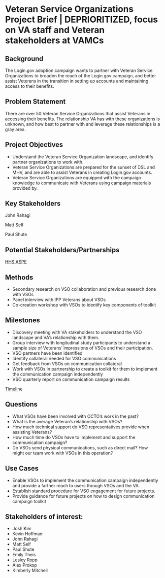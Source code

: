 
# Veteran Service Organizations Project Brief | DEPRIORITIZED, focus on VA staff and Veteran stakeholders at VAMCs

## Background 

The Login.gov adoption campaign wants to partner with Veteran Service Organizations to broaden the reach of the Login.gov campaign, and better assist Veterans in the transition in setting up accounts and maintaining access to their benefits.


## Problem Statement

There are over 50 Veteran Service Organizations that assist Veterans in accessing their benefits. The relationship VA has with these organizations is unknown, and how best to partner with and leverage these relationships is a gray area. 


## Project Objectives



* Understand the Veteran Service Organization landscape, and identify partner organizations to work with.
* Veteran Service Organizations are prepared for the sunset of DSL and MHV, and are able to assist Veterans in creating Login.gov accounts.
* Veteran Service Organizations are equipped with the campaign knowledge to communicate with Veterans using campaign materials provided by.


## Key Stakeholders

John Rahagi

Matt Self

Paul Shute


## Potential Stakeholders/Partnerships

[HHS ASPE](https://aspe.hhs.gov/)


## Methods



* Secondary research on VSO collaboration and previous research done with VSOs
* Panel interview with IPP Veterans about VSOs
* Co-creation workshop with VSOs to identify key components of toolkit


## Milestones



* Discovery meeting with VA stakeholders to understand the VSO landscape and VA’s relationship with them.
* Group interview with longitudinal study participants to understand a sample size of Veterans’ impressions of VSOs and their participation.
* VSO partners have been identified
* Identify collateral needed for VSO communications
* Get feedback from VSOs on communication collateral
* Work with VSOs in partnership to create a toolkit for them to implement the communication campaign independently
* VSO quarterly report on communication campaign results

[Timeline](https://docs.google.com/spreadsheets/d/1Q2W_2PKVwCKaMNEG-RsThlb7nUErJ18rIXg1Mr1W0ZU/edit#gid=201143099)


## Questions



* What VSOs have been involved with OCTO’s work in the past?
* What is the average Veteran’s relationship with VSOs?
* How much technical support do VSO representatives provide when assisting Veterans?
* How much time do VSOs have to implement and support the communication campaign? 
* Do VSOs send physical communications, such as direct mail? How might our team work with VSOs in this operation? 


## Use Cases



* Enable VSOs to implement the communication campaign independently and provide a farther reach to users through VSOs and the VA.
* Establish standard procedure for VSO engagement for future projects.
* Provide guidance for future projects on how to design communication campaign toolkit

## Stakeholders of interest:

- Josh Kim
- Kevin Hoffman
- John Rahagi
- Matt Self
- Paul Shute
- Emily Theis
- Lesley Ropp
- Alex Prokop
- Kimberly Mitchell
